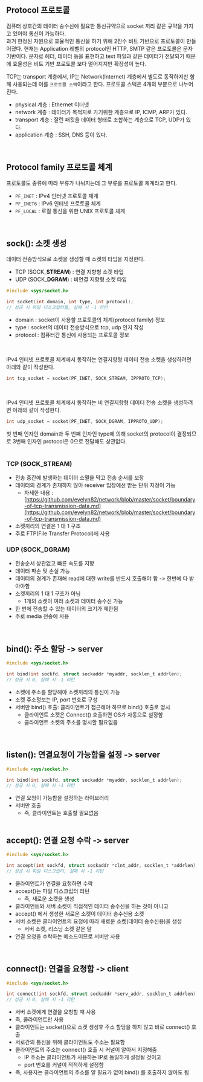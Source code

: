 ## Protocol 프로토콜

컴퓨터 상호간의 데이터 송수신에 필요한 통신규약으로 socket 끼리 같은 규약을 가지고 있어야 통신이 가능하다.<br>
과거 한정된 자원으로 효율적인 통신을 하기 위해 2진수 비트 기반으로 프로토콜이 만들어졌다. 현재는 Application 레벨의 protocol인 HTTP, SMTP 같은 프로토콜은 문자 기반이다. 문자로 헤더, 데이터 등을 표현하고 text 파일과 같은 데이터가 전달되기 때문에 효율성은 비트 기반 프로토콜 보다 떨어지지만 확장성이 높다.<br>

TCP는 transport 계층에서, IP는 Network(Internet) 계층에서 별도로 동작하지만 함께 사용되는데 이를 ```프로토콜 스택```이라고 한다. 프로토콜 스택은 4개의 부분으로 나누어진다.<br>

- physical 계층 : Ethernet 이더넷
- network 계층 : 데이터가 목적지로 가기위한 계층으로 IP, ICMP, ARP가 있다.
- transport 계층 : 잘린 패킷을 데이터 형태로 조합하는 계층으로 TCP, UDP가 있다.
- application 계층 : SSH, DNS 등이 있다.
<br>

## Protocol family 프로토콜 체계

프로토콜도 종류에 따라 부류가 나눠지는데 그 부류를 프로토콜 체계라고 한다.<br>

- ```PF_INET``` : IPv4 인터넷 프로토콜 체계
- ```PF_INET6``` : IPv6 인터넷 프로토콜 체계
- ```PF_LOCAL``` : 로컬 통신을 위한 UNIX 프로토콜 체계
<br>

## sock(): 소켓 생성

데이터 전송방식으로 소켓을 생성할 때 소켓의 타입을 지정한다.<br>

- TCP (SOCK_**STREAM**) : 연결 지향형 소켓 타입
- UDP (SOCK_**DGRAM**) : 비연결 지향형 소켓 타입

```c
#include <sys/socket.h>

int socket(int domain, int type, int protocol);
// 성공 시 파일 디스크립터를, 실패 시 -1 리턴
```
- domain : socket이 사용할 프로토콜의 체계(protocol family) 정보
- type : socket의 데이터 전송방식으로 tcp, udp 인지 작성
- protocol : 컴퓨터간 통신에 사용되는 프로토콜 정보
<br>

IPv4 인터넷 프로토콜 체계에서 동작하는 연결지향형 데이터 전송 소켓을 생성하려면 아래와 같이 작성한다.<br>

```c
int tcp_socket = socket(PF_INET, SOCK_STREAM, IPPROTO_TCP);
```

<br>

IPv4 인터넷 프로토콜 체계에서 동작하는 비 연결지향형 데이터 전송 소켓을 생성하려면 아래와 같이 작성한다.<br>

```c
int udp_socket = socket(PF_INET, SOCK_DGRAM, IPPROTO_UDP);
```

첫 번째 인자인 domain과 두 번째 인자인 type에 의해 socket의 protocol이 결정되므로 3번째 인자인 protocol은 0으로 전달해도 상관없다.<br><br>

### TCP (SOCK_STREAM)

- 전송 중간에 발생하는 데이터 소멸을 막고 전송 순서를 보장
- 데이터의 경계가 존재하지 않아 receiver 입장에선 받는 단위 지정이 가능
  - 자세한 내용 : [https://github.com/evelyn82/network/blob/master/socket/boundary-of-tcp-transmission-data.md](https://github.com/evelyn82/network/blob/master/socket/boundary-of-tcp-transmission-data.md)
- 소켓끼리의 연결은 1 대 1 구조
- 주로 FTP(File Transfer Protocol)에 사용

### UDP (SOCK_DGRAM)

- 전송순서 상관없고 빠른 속도를 지향
- 데이터 파손 및 손실 가능
- 데이터의 경계가 존재해 read에 대한 write를 반드시 호출해야 함 -> 한번에 다 받아야함
- 소켓끼리의 1 대 1 구조가 아님
  - 1개의 소켓이 여러 소켓과 데이터 송수신 가능
- 한 번에 전송할 수 있는 데이터의 크기가 제한됨
- 주로 media 전송에 사용
<br>

## bind(): 주소 할당 -> server

```c
#include <sys/socket.h>

int bind(int sockfd, struct sockaddr *myaddr, socklen_t addrlen);
// 성공 시 0, 실패 시 -1 리턴
```

- 소켓에 주소를 할당해야 소켓끼리의 통신이 가능
- 소켓 주소정보는 IP, port 번호로 구성
- 서버만 bind() 호출: 클라이언트가 접근해야 하므로 bind() 호출로 명시
  - 클라이언트 소켓은 Connect() 호출하면 OS가 자동으로 설정함
  - 클라이언트 소켓의 주소를 명시할 필요없음
<br>

## listen(): 연결요청이 가능함을 설정 -> server

```c
#include <sys/socket.h>

int bind(int sockfd, struct sockaddr *myaddr, socklen_t addrlen);
// 성공 시 0, 실패 시 -1 리턴
```

- 연결 요청이 가능함을 설정하는 라이브러리
- 서버만 호출
  - 즉, 클라이언트는 호출할 필요없음
  <br>

## accept(): 연결 요청 수락 -> server

```c
#include <sys/socket.h>

int accept(int sockfd, struct sockaddr *clnt_addr, socklen_t *addrlen);
// 성공 시 파일 디스크립터, 실패 시 -1 리턴
```

- 클라이언트가 연결을 요청하면 수락
- accept()는 파일 디스크립터 리턴
  - 즉, 새로운 소켓을 생성
- 클라이언트와 서버 소켓이 직접적인 데이터 송수신을 하는 것이 아니고
- accept() 에서 생성한 새로운 소켓이 데이터 송수신용 소켓
- 서버 소켓은 클라이언트의 요청에 따라 새로운 소켓(데이터 송수신용)을 생성
  - 서버 소켓, 리스닝 소켓 같은 말
- 연결 요청을 수락하는 메소드이므로 서버만 사용
<br>

## connect(): 연결을 요청함 -> client

```c
#include <sys/socket.h>

int connect(int sockfd, struct sockaddr *serv_addr, socklen_t addrlen);
// 성공 시 0, 실패 시 -1 리턴
```

- 서버 소켓에게 연결을 요청할 때 사용
- 즉, 클라이언트만 사용
- 클라이언트는 socket()으로 소켓 생성후 주소 할당을 하지 않고 바로 connect() 호출
- 서로간의 통신을 위해 클라이언트도 주소는 필요함
- 클라이언트의 주소는 connect() 호출 시 커널이 알아서 지정해줌
  - IP 주소는 클라이언트가 사용하는 IP로 동일하게 설정될 것이고
  - port 번호를 커널이 적적하게 설정함
- 즉, 사용자는 클라이언트의 주소를 알 필요가 없어 bind() 를 호출하지 않아도 됨